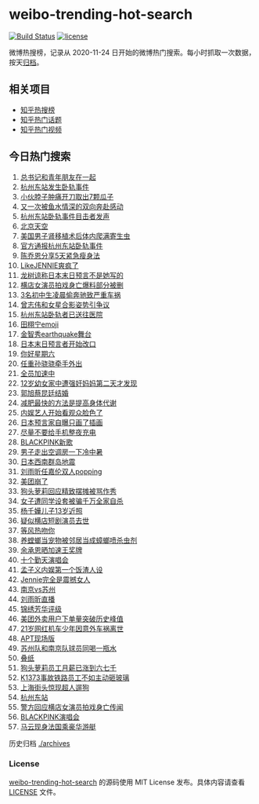 # weibo-trending-hot-search

[![Build Status](https://github.com/justjavac/weibo-trending-hot-search/workflows/ci/badge.svg?branch=master)](https://github.com/justjavac/weibo-trending-hot-search/actions)
[![license](https://img.shields.io/github/license/justjavac/weibo-trending-hot-search)](https://github.com/justjavac/weibo-trending-hot-search/blob/master/LICENSE)

微博热搜榜，记录从 2020-11-24 日开始的微博热门搜索。每小时抓取一次数据，按天[归档](./archives)。

## 相关项目

- [知乎热搜榜](https://github.com/justjavac/zhihu-trending-top-search)
- [知乎热门话题](https://github.com/justjavac/zhihu-trending-hot-questions)
- [知乎热门视频](https://github.com/justjavac/zhihu-trending-hot-video)

## 今日热门搜索

<!-- BEGIN -->
<!-- 最后更新时间 Sun Jul 06 2025 00:34:28 GMT+0800 (China Standard Time) -->

1. [总书记和青年朋友在一起](https://s.weibo.com//weibo?q=%23%E6%80%BB%E4%B9%A6%E8%AE%B0%E5%92%8C%E9%9D%92%E5%B9%B4%E6%9C%8B%E5%8F%8B%E5%9C%A8%E4%B8%80%E8%B5%B7%23&Refer=new_time)
1. [杭州东站发生卧轨事件](https://s.weibo.com//weibo?q=%23%E6%9D%AD%E5%B7%9E%E4%B8%9C%E7%AB%99%E5%8F%91%E7%94%9F%E5%8D%A7%E8%BD%A8%E4%BA%8B%E4%BB%B6%23&t=31&band_rank=1&Refer=top)
1. [小伙脖子肿痛开刀取出7颗瓜子](https://s.weibo.com//weibo?q=%23%E5%B0%8F%E4%BC%99%E8%84%96%E5%AD%90%E8%82%BF%E7%97%9B%E5%BC%80%E5%88%80%E5%8F%96%E5%87%BA7%E9%A2%97%E7%93%9C%E5%AD%90%23&t=31&band_rank=2&Refer=top)
1. [又一次被鱼水情深的双向奔赴感动](https://s.weibo.com//weibo?q=%23%E5%8F%88%E4%B8%80%E6%AC%A1%E8%A2%AB%E9%B1%BC%E6%B0%B4%E6%83%85%E6%B7%B1%E7%9A%84%E5%8F%8C%E5%90%91%E5%A5%94%E8%B5%B4%E6%84%9F%E5%8A%A8%23&t=31&band_rank=3&Refer=top)
1. [杭州东站卧轨事件目击者发声](https://s.weibo.com//weibo?q=%23%E6%9D%AD%E5%B7%9E%E4%B8%9C%E7%AB%99%E5%8D%A7%E8%BD%A8%E4%BA%8B%E4%BB%B6%E7%9B%AE%E5%87%BB%E8%80%85%E5%8F%91%E5%A3%B0%23&t=31&band_rank=9&Refer=top)
1. [北京天空](https://s.weibo.com//weibo?q=%E5%8C%97%E4%BA%AC%E5%A4%A9%E7%A9%BA&t=31&band_rank=6&Refer=top)
1. [美国男子肾移植术后体内爬满寄生虫](https://s.weibo.com//weibo?q=%23%E7%BE%8E%E5%9B%BD%E7%94%B7%E5%AD%90%E8%82%BE%E7%A7%BB%E6%A4%8D%E6%9C%AF%E5%90%8E%E4%BD%93%E5%86%85%E7%88%AC%E6%BB%A1%E5%AF%84%E7%94%9F%E8%99%AB%23&t=31&band_rank=13&Refer=top)
1. [官方通报杭州东站卧轨事件](https://s.weibo.com//weibo?q=%23%E5%AE%98%E6%96%B9%E9%80%9A%E6%8A%A5%E6%9D%AD%E5%B7%9E%E4%B8%9C%E7%AB%99%E5%8D%A7%E8%BD%A8%E4%BA%8B%E4%BB%B6%23&t=31&band_rank=10&Refer=top)
1. [陈乔恩分享5天紧急瘦身法](https://s.weibo.com//weibo?q=%23%E9%99%88%E4%B9%94%E6%81%A9%E5%88%86%E4%BA%AB5%E5%A4%A9%E7%B4%A7%E6%80%A5%E7%98%A6%E8%BA%AB%E6%B3%95%23&t=31&band_rank=7&Refer=top)
1. [LikeJENNIE爽疯了](https://s.weibo.com//weibo?q=%23LikeJENNIE%E7%88%BD%E7%96%AF%E4%BA%86%23&t=31&band_rank=8&Refer=top)
1. [龙树谅称日本末日预言不是她写的](https://s.weibo.com//weibo?q=%23%E9%BE%99%E6%A0%91%E8%B0%85%E7%A7%B0%E6%97%A5%E6%9C%AC%E6%9C%AB%E6%97%A5%E9%A2%84%E8%A8%80%E4%B8%8D%E6%98%AF%E5%A5%B9%E5%86%99%E7%9A%84%23&t=31&band_rank=10&Refer=top)
1. [横店女演员拍戏身亡爆料部分被删](https://s.weibo.com//weibo?q=%23%E6%A8%AA%E5%BA%97%E5%A5%B3%E6%BC%94%E5%91%98%E6%8B%8D%E6%88%8F%E8%BA%AB%E4%BA%A1%E7%88%86%E6%96%99%E9%83%A8%E5%88%86%E8%A2%AB%E5%88%A0%23&t=31&band_rank=4&Refer=top)
1. [3名初中生凌晨偷奔驰致严重车祸](https://s.weibo.com//weibo?q=%233%E5%90%8D%E5%88%9D%E4%B8%AD%E7%94%9F%E5%87%8C%E6%99%A8%E5%81%B7%E5%A5%94%E9%A9%B0%E8%87%B4%E4%B8%A5%E9%87%8D%E8%BD%A6%E7%A5%B8%23&t=31&band_rank=12&Refer=top)
1. [曾志伟和女星合影姿势引争议](https://s.weibo.com//weibo?q=%23%E6%9B%BE%E5%BF%97%E4%BC%9F%E5%92%8C%E5%A5%B3%E6%98%9F%E5%90%88%E5%BD%B1%E5%A7%BF%E5%8A%BF%E5%BC%95%E4%BA%89%E8%AE%AE%23&t=31&band_rank=11&Refer=top)
1. [杭州东站卧轨者已送往医院](https://s.weibo.com//weibo?q=%23%E6%9D%AD%E5%B7%9E%E4%B8%9C%E7%AB%99%E5%8D%A7%E8%BD%A8%E8%80%85%E5%B7%B2%E9%80%81%E5%BE%80%E5%8C%BB%E9%99%A2%23&t=31&band_rank=5&Refer=top)
1. [田栩宁emoji](https://s.weibo.com//weibo?q=%23%E7%94%B0%E6%A0%A9%E5%AE%81emoji%23&t=31&band_rank=14&Refer=top)
1. [金智秀earthquake舞台](https://s.weibo.com//weibo?q=%23%E9%87%91%E6%99%BA%E7%A7%80earthquake%E8%88%9E%E5%8F%B0%23&t=31&band_rank=24&Refer=top)
1. [日本末日预言者开始改口](https://s.weibo.com//weibo?q=%23%E6%97%A5%E6%9C%AC%E6%9C%AB%E6%97%A5%E9%A2%84%E8%A8%80%E8%80%85%E5%BC%80%E5%A7%8B%E6%94%B9%E5%8F%A3%23&t=31&band_rank=22&Refer=top)
1. [你好星期六](https://s.weibo.com//weibo?q=%E4%BD%A0%E5%A5%BD%E6%98%9F%E6%9C%9F%E5%85%AD&t=31&band_rank=16&Refer=top)
1. [任重孙骁骁牵手外出](https://s.weibo.com//weibo?q=%23%E4%BB%BB%E9%87%8D%E5%AD%99%E9%AA%81%E9%AA%81%E7%89%B5%E6%89%8B%E5%A4%96%E5%87%BA%23&t=31&band_rank=18&Refer=top)
1. [全员加速中](https://s.weibo.com//weibo?q=%E5%85%A8%E5%91%98%E5%8A%A0%E9%80%9F%E4%B8%AD&t=31&band_rank=27&Refer=top)
1. [12岁幼女家中遭强奸妈妈第二天才发现](https://s.weibo.com//weibo?q=%2312%E5%B2%81%E5%B9%BC%E5%A5%B3%E5%AE%B6%E4%B8%AD%E9%81%AD%E5%BC%BA%E5%A5%B8%E5%A6%88%E5%A6%88%E7%AC%AC%E4%BA%8C%E5%A4%A9%E6%89%8D%E5%8F%91%E7%8E%B0%23&t=31&band_rank=21&Refer=top)
1. [郭旭蔡昆廷结婚](https://s.weibo.com//weibo?q=%23%E9%83%AD%E6%97%AD%E8%94%A1%E6%98%86%E5%BB%B7%E7%BB%93%E5%A9%9A%23&t=31&band_rank=17&Refer=top)
1. [减肥最快的方法是提高身体代谢](https://s.weibo.com//weibo?q=%E5%87%8F%E8%82%A5%E6%9C%80%E5%BF%AB%E7%9A%84%E6%96%B9%E6%B3%95%E6%98%AF%E6%8F%90%E9%AB%98%E8%BA%AB%E4%BD%93%E4%BB%A3%E8%B0%A2&t=31&band_rank=32&Refer=top)
1. [内娱艺人开始看观众脸色了](https://s.weibo.com//weibo?q=%E5%86%85%E5%A8%B1%E8%89%BA%E4%BA%BA%E5%BC%80%E5%A7%8B%E7%9C%8B%E8%A7%82%E4%BC%97%E8%84%B8%E8%89%B2%E4%BA%86&t=31&band_rank=28&Refer=top)
1. [日本预言家自曝只画了插画](https://s.weibo.com//weibo?q=%23%E6%97%A5%E6%9C%AC%E9%A2%84%E8%A8%80%E5%AE%B6%E8%87%AA%E6%9B%9D%E5%8F%AA%E7%94%BB%E4%BA%86%E6%8F%92%E7%94%BB%23&t=31&band_rank=23&Refer=top)
1. [尽量不要给手机整夜充电](https://s.weibo.com//weibo?q=%23%E5%B0%BD%E9%87%8F%E4%B8%8D%E8%A6%81%E7%BB%99%E6%89%8B%E6%9C%BA%E6%95%B4%E5%A4%9C%E5%85%85%E7%94%B5%23&t=31&band_rank=33&Refer=top)
1. [BLACKPINK新歌](https://s.weibo.com//weibo?q=BLACKPINK%E6%96%B0%E6%AD%8C&t=31&band_rank=30&Refer=top)
1. [男子走出空调房一下冷中暑](https://s.weibo.com//weibo?q=%23%E7%94%B7%E5%AD%90%E8%B5%B0%E5%87%BA%E7%A9%BA%E8%B0%83%E6%88%BF%E4%B8%80%E4%B8%8B%E5%86%B7%E4%B8%AD%E6%9A%91%23&t=31&band_rank=29&Refer=top)
1. [日本西南群岛地震](https://s.weibo.com//weibo?q=%23%E6%97%A5%E6%9C%AC%E8%A5%BF%E5%8D%97%E7%BE%A4%E5%B2%9B%E5%9C%B0%E9%9C%87%23&t=31&band_rank=47&Refer=top)
1. [刘雨昕任嘉伦双人popping](https://s.weibo.com//weibo?q=%E5%88%98%E9%9B%A8%E6%98%95%E4%BB%BB%E5%98%89%E4%BC%A6%E5%8F%8C%E4%BA%BApopping&t=31&band_rank=39&Refer=top)
1. [美团崩了](https://s.weibo.com//weibo?q=%E7%BE%8E%E5%9B%A2%E5%B4%A9%E4%BA%86&t=31&band_rank=31&Refer=top)
1. [狗头萝莉回应精致摆摊被骂作秀](https://s.weibo.com//weibo?q=%23%E7%8B%97%E5%A4%B4%E8%90%9D%E8%8E%89%E5%9B%9E%E5%BA%94%E7%B2%BE%E8%87%B4%E6%91%86%E6%91%8A%E8%A2%AB%E9%AA%82%E4%BD%9C%E7%A7%80%23&t=31&band_rank=32&Refer=top)
1. [女子遭同学设套被骗千万全家自杀](https://s.weibo.com//weibo?q=%23%E5%A5%B3%E5%AD%90%E9%81%AD%E5%90%8C%E5%AD%A6%E8%AE%BE%E5%A5%97%E8%A2%AB%E9%AA%97%E5%8D%83%E4%B8%87%E5%85%A8%E5%AE%B6%E8%87%AA%E6%9D%80%23&t=31&band_rank=43&Refer=top)
1. [杨千嬅儿子13岁近照](https://s.weibo.com//weibo?q=%23%E6%9D%A8%E5%8D%83%E5%AC%85%E5%84%BF%E5%AD%9013%E5%B2%81%E8%BF%91%E7%85%A7%23&t=31&band_rank=20&Refer=top)
1. [疑似横店短剧演员去世](https://s.weibo.com//weibo?q=%23%E7%96%91%E4%BC%BC%E6%A8%AA%E5%BA%97%E7%9F%AD%E5%89%A7%E6%BC%94%E5%91%98%E5%8E%BB%E4%B8%96%23&t=31&band_rank=35&Refer=top)
1. [等风热吻你](https://s.weibo.com//weibo?q=%E7%AD%89%E9%A3%8E%E7%83%AD%E5%90%BB%E4%BD%A0&t=31&band_rank=36&Refer=top)
1. [养螳螂当宠物被邻居当成蟑螂喷杀虫剂](https://s.weibo.com//weibo?q=%23%E5%85%BB%E8%9E%B3%E8%9E%82%E5%BD%93%E5%AE%A0%E7%89%A9%E8%A2%AB%E9%82%BB%E5%B1%85%E5%BD%93%E6%88%90%E8%9F%91%E8%9E%82%E5%96%B7%E6%9D%80%E8%99%AB%E5%89%82%23&t=31&band_rank=50&Refer=top)
1. [余承恩晒加速王奖牌](https://s.weibo.com//weibo?q=%E4%BD%99%E6%89%BF%E6%81%A9%E6%99%92%E5%8A%A0%E9%80%9F%E7%8E%8B%E5%A5%96%E7%89%8C&t=31&band_rank=25&Refer=top)
1. [十个勤天演唱会](https://s.weibo.com//weibo?q=%23%E5%8D%81%E4%B8%AA%E5%8B%A4%E5%A4%A9%E6%BC%94%E5%94%B1%E4%BC%9A%23&t=31&band_rank=39&Refer=top)
1. [孟子义内娱第一个饭渣人设](https://s.weibo.com//weibo?q=%E5%AD%9F%E5%AD%90%E4%B9%89%E5%86%85%E5%A8%B1%E7%AC%AC%E4%B8%80%E4%B8%AA%E9%A5%AD%E6%B8%A3%E4%BA%BA%E8%AE%BE&t=31&band_rank=49&Refer=top)
1. [Jennie完全是震撼女人](https://s.weibo.com//weibo?q=%23Jennie%E5%AE%8C%E5%85%A8%E6%98%AF%E9%9C%87%E6%92%BC%E5%A5%B3%E4%BA%BA%23&t=31&band_rank=36&Refer=top)
1. [南京vs苏州](https://s.weibo.com//weibo?q=%E5%8D%97%E4%BA%ACvs%E8%8B%8F%E5%B7%9E&t=31&band_rank=37&Refer=top)
1. [刘雨昕直播](https://s.weibo.com//weibo?q=%E5%88%98%E9%9B%A8%E6%98%95%E7%9B%B4%E6%92%AD&t=31&band_rank=43&Refer=top)
1. [锦绣芳华评级](https://s.weibo.com//weibo?q=%23%E9%94%A6%E7%BB%A3%E8%8A%B3%E5%8D%8E%E8%AF%84%E7%BA%A7%23&t=31&band_rank=42&Refer=top)
1. [美团外卖用户下单量突破历史峰值](https://s.weibo.com//weibo?q=%23%E7%BE%8E%E5%9B%A2%E5%A4%96%E5%8D%96%E7%94%A8%E6%88%B7%E4%B8%8B%E5%8D%95%E9%87%8F%E7%AA%81%E7%A0%B4%E5%8E%86%E5%8F%B2%E5%B3%B0%E5%80%BC%23&t=31&band_rank=45&Refer=top)
1. [21岁网红机车少年因意外车祸离世](https://s.weibo.com//weibo?q=%2321%E5%B2%81%E7%BD%91%E7%BA%A2%E6%9C%BA%E8%BD%A6%E5%B0%91%E5%B9%B4%E5%9B%A0%E6%84%8F%E5%A4%96%E8%BD%A6%E7%A5%B8%E7%A6%BB%E4%B8%96%23&t=31&band_rank=46&Refer=top)
1. [APT现场版](https://s.weibo.com//weibo?q=APT%E7%8E%B0%E5%9C%BA%E7%89%88&t=31&band_rank=41&Refer=top)
1. [苏州队和南京队球员同喝一瓶水](https://s.weibo.com//weibo?q=%23%E8%8B%8F%E5%B7%9E%E9%98%9F%E5%92%8C%E5%8D%97%E4%BA%AC%E9%98%9F%E7%90%83%E5%91%98%E5%90%8C%E5%96%9D%E4%B8%80%E7%93%B6%E6%B0%B4%23&t=31&band_rank=44&Refer=top)
1. [叠纸](https://s.weibo.com//weibo?q=%E5%8F%A0%E7%BA%B8&t=31&band_rank=38&Refer=top)
1. [狗头萝莉员工月薪已涨到六七千](https://s.weibo.com//weibo?q=%23%E7%8B%97%E5%A4%B4%E8%90%9D%E8%8E%89%E5%91%98%E5%B7%A5%E6%9C%88%E8%96%AA%E5%B7%B2%E6%B6%A8%E5%88%B0%E5%85%AD%E4%B8%83%E5%8D%83%23&t=31&band_rank=48&Refer=top)
1. [K1373事故铁路员工不如主动砸玻璃](https://s.weibo.com//weibo?q=%23K1373%E4%BA%8B%E6%95%85%E9%93%81%E8%B7%AF%E5%91%98%E5%B7%A5%E4%B8%8D%E5%A6%82%E4%B8%BB%E5%8A%A8%E7%A0%B8%E7%8E%BB%E7%92%83%23&t=31&band_rank=15&Refer=top)
1. [上海街头惊现超人遛狗](https://s.weibo.com//weibo?q=%23%E4%B8%8A%E6%B5%B7%E8%A1%97%E5%A4%B4%E6%83%8A%E7%8E%B0%E8%B6%85%E4%BA%BA%E9%81%9B%E7%8B%97%23&t=31&band_rank=19&Refer=top)
1. [杭州东站](https://s.weibo.com//weibo?q=%E6%9D%AD%E5%B7%9E%E4%B8%9C%E7%AB%99&t=31&band_rank=26&Refer=top)
1. [警方回应横店女演员拍戏身亡传闻](https://s.weibo.com//weibo?q=%23%E8%AD%A6%E6%96%B9%E5%9B%9E%E5%BA%94%E6%A8%AA%E5%BA%97%E5%A5%B3%E6%BC%94%E5%91%98%E6%8B%8D%E6%88%8F%E8%BA%AB%E4%BA%A1%E4%BC%A0%E9%97%BB%23&t=31&band_rank=34&Refer=top)
1. [BLACKPINK演唱会](https://s.weibo.com//weibo?q=BLACKPINK%E6%BC%94%E5%94%B1%E4%BC%9A&t=31&band_rank=40&Refer=top)
1. [马云现身法国乘豪华游艇](https://s.weibo.com//weibo?q=%23%E9%A9%AC%E4%BA%91%E7%8E%B0%E8%BA%AB%E6%B3%95%E5%9B%BD%E4%B9%98%E8%B1%AA%E5%8D%8E%E6%B8%B8%E8%89%87%23&t=31&band_rank=46&Refer=top)

<!-- END -->

历史归档 [./archives](./archives)

### License

[weibo-trending-hot-search](https://github.com/justjavac/weibo-trending-hot-search) 的源码使用 MIT License
发布。具体内容请查看 [LICENSE](./LICENSE) 文件。
